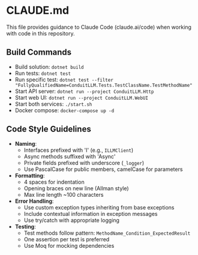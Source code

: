 # CLAUDE.md

This file provides guidance to Claude Code (claude.ai/code) when working with code in this repository.

## Build Commands
- Build solution: `dotnet build`
- Run tests: `dotnet test`
- Run specific test: `dotnet test --filter "FullyQualifiedName=ConduitLLM.Tests.TestClassName.TestMethodName"`
- Start API server: `dotnet run --project ConduitLLM.Http`
- Start web UI: `dotnet run --project ConduitLLM.WebUI`
- Start both services: `./start.sh`
- Docker compose: `docker-compose up -d`

## Code Style Guidelines
- **Naming**: 
  - Interfaces prefixed with 'I' (e.g., `ILLMClient`)
  - Async methods suffixed with 'Async'
  - Private fields prefixed with underscore (`_logger`)
  - Use PascalCase for public members, camelCase for parameters
- **Formatting**:
  - 4 spaces for indentation
  - Opening braces on new line (Allman style)
  - Max line length ~100 characters
- **Error Handling**:
  - Use custom exception types inheriting from base exceptions
  - Include contextual information in exception messages
  - Use try/catch with appropriate logging
- **Testing**:
  - Test methods follow pattern: `MethodName_Condition_ExpectedResult`
  - One assertion per test is preferred
  - Use Moq for mocking dependencies